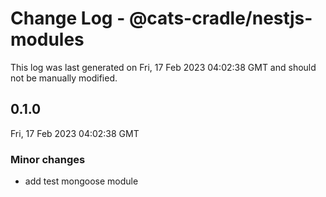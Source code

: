 # Change Log - @cats-cradle/nestjs-modules

This log was last generated on Fri, 17 Feb 2023 04:02:38 GMT and should not be manually modified.

## 0.1.0
Fri, 17 Feb 2023 04:02:38 GMT

### Minor changes

- add test mongoose module

